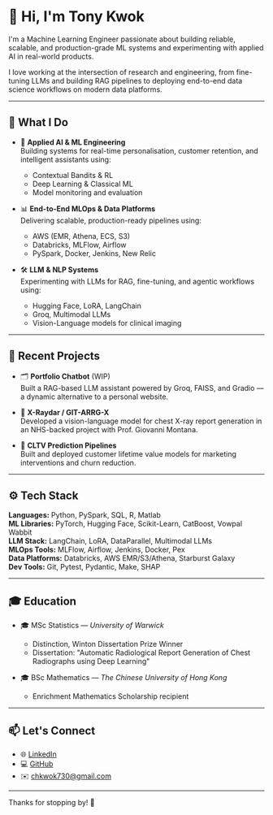 # 👋 Hi, I'm Tony Kwok

I'm a Machine Learning Engineer passionate about building reliable, scalable, and production-grade ML systems and experimenting with applied AI in real-world products.

I love working at the intersection of research and engineering, from fine-tuning LLMs and building RAG pipelines to deploying end-to-end data science workflows on modern data platforms.

---

## 🧠 What I Do

- 🤖 **Applied AI & ML Engineering**  
  Building systems for real-time personalisation, customer retention, and intelligent assistants using:
  - Contextual Bandits & RL
  - Deep Learning & Classical ML
  - Model monitoring and evaluation

- 📊 **End-to-End MLOps & Data Platforms**  
  Delivering scalable, production-ready pipelines using:
  - AWS (EMR, Athena, ECS, S3)
  - Databricks, MLFlow, Airflow
  - PySpark, Docker, Jenkins, New Relic

- 🛠️ **LLM & NLP Systems**  
  Experimenting with LLMs for RAG, fine-tuning, and agentic workflows using:
  - Hugging Face, LoRA, LangChain
  - Groq, Multimodal LLMs
  - Vision-Language models for clinical imaging

---

## 🧪 Recent Projects

- 🗂️ **Portfolio Chatbot** (WIP)  
  Built a RAG-based LLM assistant powered by Groq, FAISS, and Gradio — a dynamic alternative to a personal website.

- 🩻 **X-Raydar / GIT-ARRG-X**  
  Developed a vision-language model for chest X-ray report generation in an NHS-backed project with Prof. Giovanni Montana.

- 🧪 **CLTV Prediction Pipelines**  
  Built and deployed customer lifetime value models for marketing interventions and churn reduction.

---

## ⚙️ Tech Stack

**Languages:** Python, PySpark, SQL, R, Matlab  
**ML Libraries:** PyTorch, Hugging Face, Scikit-Learn, CatBoost, Vowpal Wabbit  
**LLM Stack:** LangChain, LoRA, DataParallel, Multimodal LLMs  
**MLOps Tools:** MLFlow, Airflow, Jenkins, Docker, Pex  
**Data Platforms:** Databricks, AWS EMR/S3/Athena, Starburst Galaxy  
**Dev Tools:** Git, Pytest, Pydantic, Make, SHAP

---

## 🎓 Education

- 🎓 MSc Statistics — *University of Warwick*  
  - Distinction, Winton Dissertation Prize Winner  
  - Dissertation: "Automatic Radiological Report Generation of Chest Radiographs using Deep Learning"

- 🎓 BSc Mathematics — *The Chinese University of Hong Kong*  
  - Enrichment Mathematics Scholarship recipient

---

## 📫 Let's Connect

- 🌐 [LinkedIn](https://linkedin.com/in/tonykwokch/)  
- 💻 [GitHub](https://github.com/kwokchunghim)  
- ✉️ chkwok730@gmail.com  

---

Thanks for stopping by! 🙌

